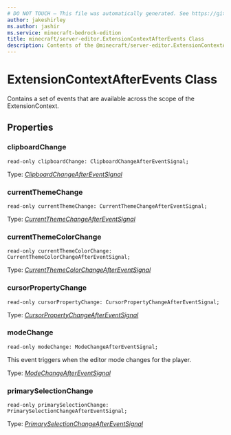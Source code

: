 ```yaml
---
# DO NOT TOUCH — This file was automatically generated. See https://github.com/mojang/minecraftapidocsgenerator to modify descriptions, examples, etc.
author: jakeshirley
ms.author: jashir
ms.service: minecraft-bedrock-edition
title: minecraft/server-editor.ExtensionContextAfterEvents Class
description: Contents of the @minecraft/server-editor.ExtensionContextAfterEvents class.
---
```

# ExtensionContextAfterEvents Class

Contains a set of events that are available across the scope of the ExtensionContext.

## Properties

### **clipboardChange**
`read-only clipboardChange: ClipboardChangeAfterEventSignal;`

Type: [*ClipboardChangeAfterEventSignal*](ClipboardChangeAfterEventSignal.md)

### **currentThemeChange**
`read-only currentThemeChange: CurrentThemeChangeAfterEventSignal;`

Type: [*CurrentThemeChangeAfterEventSignal*](CurrentThemeChangeAfterEventSignal.md)

### **currentThemeColorChange**
`read-only currentThemeColorChange: CurrentThemeColorChangeAfterEventSignal;`

Type: [*CurrentThemeColorChangeAfterEventSignal*](CurrentThemeColorChangeAfterEventSignal.md)

### **cursorPropertyChange**
`read-only cursorPropertyChange: CursorPropertyChangeAfterEventSignal;`

Type: [*CursorPropertyChangeAfterEventSignal*](CursorPropertyChangeAfterEventSignal.md)

### **modeChange**
`read-only modeChange: ModeChangeAfterEventSignal;`

This event triggers when the editor mode changes for the player.

Type: [*ModeChangeAfterEventSignal*](ModeChangeAfterEventSignal.md)

### **primarySelectionChange**
`read-only primarySelectionChange: PrimarySelectionChangeAfterEventSignal;`

Type: [*PrimarySelectionChangeAfterEventSignal*](PrimarySelectionChangeAfterEventSignal.md)
